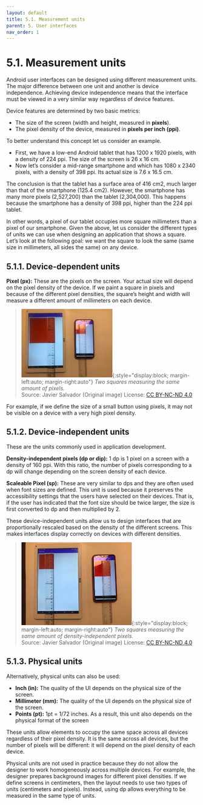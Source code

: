 ```yaml
---
layout: default
title: 5.1. Measurement units
parent: 5. User interfaces
nav_order: 1
---
```


# 5.1. Measurement units 

Android user interfaces can be designed using different measurement units. The major difference between one unit and another is device independence. Achieving device independence means that the interface must be viewed in a very similar way regardless of device features. 

Device features are determined by two basic metrics:
- The size of the screen (width and height, measured in **pixels**).
- The pixel density of the device, measured in **pixels per inch (ppi)**.

To better understand this concept let us consider an example. 
- First, we have a low-end Android tablet that has 1200 x 1920 pixels, with a density of 224 ppi. The size of the screen is 26 x 16 cm.
- Now let’s consider a mid-range smartphone and which has 1080 x 2340 pixels, with a density of 398 ppi. Its actual size is 7.6 x 16.5 cm. 

The conclusion is that the tablet has a surface area of 416 cm2, much larger than that of the smartphone (125.4 cm2). However, the smartphone has many more pixels (2,527,200) than the tablet (2,304,000). This happens because the smartphone has a density of 398 ppi, higher than the 224 ppi tablet.

In other words, a pixel of our tablet occupies more square millimeters than a pixel of our smartphone. Given the above, let us consider the different types of units we can use when designing an application that shows a square. Let’s look at the following goal: we want the square to look the same (same size in millimeters, all sides the same) on any device.

## 5.1.1. Device-dependent units

**Pixel (px):** These are the pixels on the screen. Your actual size will depend on the pixel density of the device. If we paint a square in pixels and because of the different pixel densities, the square’s height and width will measure a different amount of millimeters on each device.

> ![Two squares measuring the same amount of pixels.](/images/05/square-pixels.jpg){:style="display:block; margin-left:auto; margin-right:auto"}
> *Two squares measuring the same amount of pixels.*  
> Source: Javier Salvador (Original image) License: [CC BY-NC-ND 4.0](https://creativecommons.org/licenses/by-nc-nd/4.0/)


For example, if we define the size of a small button using pixels, it may not be visible on a device with a very high pixel density.

## 5.1.2. Device-independent units

These are the units commonly used in application development.

**Density-independent pixels (dp or dip):** 1 dp is 1 pixel on a screen with a density of 160 ppi. With this ratio, the number of pixels corresponding to a dp will change depending on the screen density of each device.

**Scaleable Pixel (sp):** These are very similar to dps and they are often used when font sizes are defined. This unit is used because it preserves the accessibility settings that the users have selected on their devices. That is, if the user has indicated that the font size should be twice larger, the size is first converted to dp and then multiplied by 2.

These device-independent units allow us to design interfaces that are proportionally rescaled based on the density of the different screens. This makes interfaces display correctly on devices with different densities.

> ![Two squares measuring the same amount of density-independent pixels.](/images/05/square-device-independent.jpg){:style="display:block; margin-left:auto; margin-right:auto"}
> *Two squares measuring the same amount of density-independent pixels.*  
> Source: Javier Salvador (Original image) License: [CC BY-NC-ND 4.0](https://creativecommons.org/licenses/by-nc-nd/4.0/)

## 5.1.3. Physical units

Alternatively, physical units can also be used:
- **Inch (in):** The quality of the UI depends on the physical size of the screen.
- **Millimeter (mm):**  The quality of the UI depends on the physical size of the screen.
- **Points (pt):** 1pt = 1/72 inches. As a result, this unit also depends on the physical format of the screen

These units allow elements to occupy the same space across all devices regardless of their pixel density. It is the same across all devices, but the number of pixels will be different: it will depend on the pixel density of each device.

Physical units are not used in practice because they do not allow the designer to work homogeneously across multiple devices. For example, the designer prepares background images for different pixel densities. If we define screens in centimeters, then the layout needs to use two types of units (centimeters and pixels). Instead, using dp allows everything to be measured in the same type of units.



